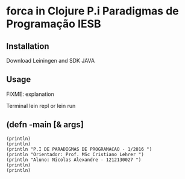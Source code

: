 # forca in Clojure P.i Paradigmas de Programação IESB



## Installation

Download Leiningen and SDK JAVA

## Usage

FIXME: explanation

   Terminal lein repl  or lein run 


## (defn -main  [& args]
	(println)
	(println)
	(println "P.I DE PARADIGMAS DE PROGRAMACAO - 1/2016 ")
	(println "Orientador: Prof. MSc Cristiano Lehrer ")
	(println "Aluno: Nicolas Alexandre - 1212130027 ")
	(println)
	(println)
